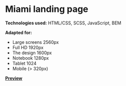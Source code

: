# Miami landing page

<b>Technologies used:</b> HTML/CSS, SCSS, JavaScript, BEM

<b>Adapted for:</b>
- Large screens 2560px
- Full HD 1920px
- The design 1600px
- Notebook 1280px
- Tablet 1024
- Mobile (> 320px)

<b>[Preview](https://yevheniikorzun.github.io/miami/)</b>
